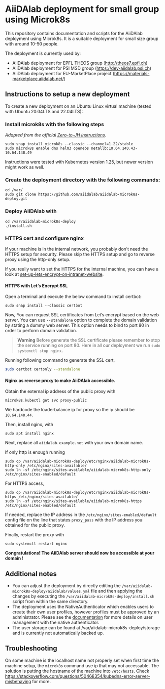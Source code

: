 # AiiDAlab deployment for small group using Microk8s

This repository contains documentation and scripts for the AiiDAlab
 deployment using Microk8s.
It is a suitable deployment for small size group with around 10-50 people.

The deployment is currently used by:
- AiiDAlab deployment for EPFL THEOS group (http://theos7.epfl.ch)
- AiiDAlab deployment for PSI MSD group (https://dev-aiidalab.psi.ch)
- AiiDAlab deployment for EU-MarketPlace project (https://materials-marketplace.aiidalab.net/)

## Instructions to setup a new deployment

To create a new deployment on an Ubuntu Linux virtual machine
(tested with Ubuntu 20.04LTS and 22.04LTS):

### Install microk8s with the following steps

_Adapted from the official [Zero-to-JH instructions][ztjh-microk8s]._
```console
sudo snap install microk8s --classic --channel=1.22/stable
sudo microk8s enable dns helm3 openebs metallb:10.64.140.43-10.64.140.49
```
Instructions were tested with Kubernetes version 1.25, but newer version
might work as well.
### Create the deployment directory with the following commands:
```console
cd /var/
sudo git clone https://github.com/aiidalab/aiidalab-microk8s-deploy.git
```

### Deploy AiiDAlab with

```console
cd /var/aiidalab-microk8s-deploy
./install.sh
```

### HTTPS cert and configure nginx

If your machine is in the internal network, you probably don't need the HTTPS setup for security.
Please skip the HTTPS setup and go to reverse proxy using the http-only setup.

If you really want to set the HTTPS for the internal machine, you can have a look at [set-up-lets-encrypt-on-intranet-website](https://davidaugustat.com/web/set-up-lets-encrypt-on-intranet-website).

#### HTTPS with Let’s Encrypt SSL

Open a terminal and execute the below command to install certbot:

```
sudo snap install --classic certbot 
```

Now, You can request SSL certificates from Let’s encrypt based on the web server.
You can use `--standalone` option to complete the domain validation by stating a dummy web server. This option needs to bind to port 80 in order to perform domain validation.

> **Warning**
> Before generate the SSL certificate please remember to stop the service running on port 80.
> Here in all our deployment we run `sudo systemctl stop nginx`.

Running following command to generate the SSL cert,

```bash
sudo certbot certonly --standalone 
```

#### Nginx as reverse proxy to make AiiDAlab accessible.

Obtain the external ip address of the public proxy with
```console
microk8s.kubectl get svc proxy-public
```

We hardcode the loaderbalance ip for proxy so the ip should be `10.64.140.44`.

Then, install nginx, with
```console
sudo apt install nginx
```

Next, replace all `aiidalab.example.net` with your own domain name.

If only http is enough running

```console
sudo cp /var/aiidalab-microk8s-deploy/etc/nginx/aiidalab-microk8s-http-only /etc/nginx/sites-available/
sudo ln -sf /etc/nginx/sites-available/aiidalab-microk8s-http-only /etc/nginx/sites-enabled/default
```

For HTTPS access,

```console
sudo cp /var/aiidalab-microk8s-deploy/etc/nginx/aiidalab-microk8s-https /etc/nginx/sites-available/
sudo ln -sf /etc/nginx/sites-available/aiidalab-microk8s-https /etc/nginx/sites-enabled/default
```

If needed, replace the IP address in the
`/etc/nginx/sites-enabled/default` config file on the line that
states `proxy_pass` with the IP address you obtained for the public proxy.

Finally, restart the proxy with
```console
sudo systemctl restart nginx
```

**Congratulations! The AiiDAlab server should now be accessible at
your domain !**

## Additional notes

- You can adjust the deployment by directly editing the
`/var/aiidalab-microk8s-deploy/aiidalab/values.yml` file and then applying the changes
by executing the `/var/aiidalab-microk8s-deploy/install.sh` script from within the
same directory.
- The deployment uses the NativeAuthenticator which enables users to create
their own user profiles, however profiles must be approved by an administrator.
Please see the [documentation][native-authenticator-docs] for more details on
user management with the native authenticator.
- The user storage can be found at /var/aiidalab-microk8s-deploy/storage and is currently not automatically backed up.

[ztjh-microk8s]: https://zero-to-jupyterhub.readthedocs.io/en/stable/kubernetes/other-infrastructure/step-zero-microk8s.html
[native-authenticator-docs]: https://native-authenticator.readthedocs.io/en/latest/

## Troubleshooting

On some machine is the localhost name not properly set when first time the machine setup, the `microk8s` command use ip that may not accessable. 
The solution is putting the hostname of the machine into `/etc/hosts`.
Check https://stackoverflow.com/questions/50468354/kubedns-error-server-misbehaving for more.


